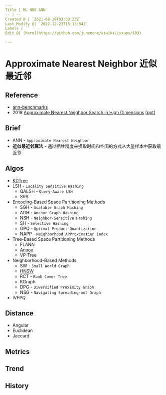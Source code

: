 ```yaml
---
Title | ML NNS ANN
-- | --
Created @ | `2021-08-18T03:39:23Z`
Last Modify @| `2022-12-23T15:13:54Z`
Labels | ``
Edit @| [here](https://github.com/junxnone/aiwiki/issues/103)

---
```


# Approximate Nearest Neighbor 近似最近邻

## Reference

- [ann-benchmarks](https://github.com/erikbern/ann-benchmarks)
- 2018 [Approximate Nearest Neighbor Search in High Dimensions](https://arxiv.org/pdf/1806.09823.pdf) [[ppt](http://people.csail.mit.edu/indyk/icm18.pdf)]

## Brief

- ANN - `Approximate Nearest Neighbor`
- **近似最近邻算法** - 通过牺牲精度来换取时间和空间的方式从大量样本中获取最近邻


## Algos

- [KDTree](/KDTree)
- LSH - `Locality Sensitive Hashing`
  - QALSH - `Query-Aware LSH`
  - SRS
- Encoding-Based Space Partitioning Methods
  - SGH - `Scalable Graph Hashing`
  - AGH - `Anchor Graph Hashing`
  - NSH - `Neighbor-Sensitive Hashing`
  - SH - `Selective Hashing`
  - OPQ - `Optimal Product Quantization`
  - NAPP - `Neighborhood APProximation index`
- Tree-Based Space Partitioning Methods
  - FLANN
  - [Annoy](https://github.com/junxnone/aiwiki/issues/333)
  - VP-Tree
- Neighborhood-Based Methods
  - SW - `Small World Graph`
  - [HNSW](https://github.com/junxnone/tech-io/issues/1033)
  - RCT - `Rank Cover Tree`
  - KGraph
  - DPG - `Diversified Proximity Graph`
  - NSG - `Navigating Spreading-out Graph`
- IVFPQ

## Distance

- Angular
- Euclidean
- Jaccard

## Metrics

## Trend

## History

